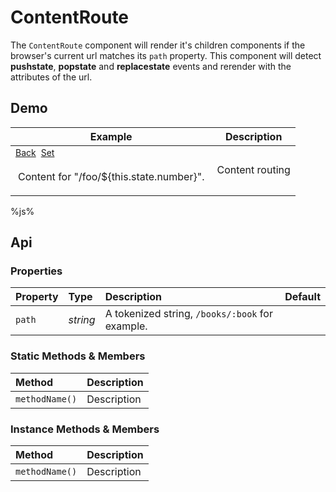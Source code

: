 # ContentRoute
The `ContentRoute` component will render it's children components if the
browser's current url matches its `path` property. This component will detect
__pushstate__, __popstate__ and __replacestate__ events and rerender with the
attributes of the url.

## Demo

<table class="example">
  <thead>
    <tr>
      <th>Example</th>
      <th>Description</th>
    </tr>
  </thead>
  <tbody>
    <tr>
      <td>
        <a href="#" id="content-route-link-2">Back</a><a href="#" id="content-route-link-1">Set</a>
        <content-route path="/foo/:number">
          Content for "/foo/${this.state.number}".
        </content-route>
      </td>
      <td>Content routing</td>
    </tr>
  </tbody>
</table>

<style>
  content-route {
    margin-top: 16px;
    border: 1px solid var(--border);
    padding: 4px;
    display: block;
    min-height: 32px;
    color: var(--info);
  }

  #content-route-link-1,
  #content-route-link-2 {
    font-size: 14px;
    font-family: var(--subheader);
    margin-right: 8px;
  }
</style>

%js%

## Api

### Properties

| Property | Type | Description | Default |
| :--- | :--- | :--- | :--- |
| `path` | *string* | A tokenized string, `/books/:book` for example. | |

### Static Methods & Members

| Method | Description |
| :--- | :--- |
| `methodName()` | Description |

### Instance Methods & Members

| Method | Description |
| :--- | :--- |
| `methodName()` | Description |

